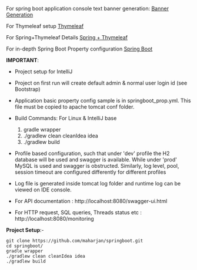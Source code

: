 For spring boot application console text banner generation:
[Banner Generation](https://devops.datenkollektiv.de/banner.txt/index.html)

For Thymeleaf setup
[Thymeleaf](https://github.com/eugenp/tutorials/tree/master/spring-thymeleaf)

For Spring+Thymeleaf Details
[Spring + Thymeleaf](http://www.thymeleaf.org/doc/tutorials/3.0/thymeleafspring.html)

For in-depth Spring Boot Property configuration
[Spring Boot](https://docs.spring.io/spring-boot/docs/1.4.x/reference/html/common-application-properties.html)

**IMPORTANT**:
- Project setup for IntelliJ
- Project on first run will create default admin & normal user login id (see Bootstrap)
- Application basic property config sample is in springboot_prop.yml. This file must be copied to apache tomcat conf folder.
- Build Commands:
  For Linux & IntelliJ base
  1) gradle wrapper
  2) ./gradlew clean cleanIdea idea
  3) ./gradlew build

- Profile based configuration, such that under 'dev' profile the H2 database will be used and swagger is available.
  While under 'prod' MySQL is used and swagger is obstructed.
  Similarly, log level, pool, session timeout are configured differently for different profiles
- Log file is generated inside tomcat log folder and runtime log can be viewed on IDE console.
- For API documentation : http://localhost:8080/swagger-ui.html
- For HTTP request, SQL queries, Threads status etc : http://localhost:8080/monitoring

**Project Setup**:-
```
git clone https://github.com/maharjan/springboot.git
cd springboot/
gradle wrapper
./gradlew clean cleanIdea idea
./gradlew build
```
